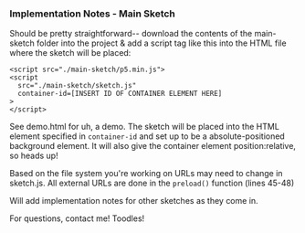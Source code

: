 ### Implementation Notes - Main Sketch
Should be pretty straightforward-- download the contents of the main-sketch folder into the project & add a script tag like this into the HTML file where the sketch will be placed:

```
<script src="./main-sketch/p5.min.js">
<script
  src="./main-sketch/sketch.js"
  container-id=[INSERT ID OF CONTAINER ELEMENT HERE]
>
</script>
```
See demo.html for uh, a demo.
The sketch will be placed into the HTML element specified in `container-id` and set up to be a absolute-positioned background element.
It will also give the container element position:relative, so heads up!

Based on the file system you're working on URLs may need to change in sketch.js. All external URLs are done in the `preload()` function (lines 45-48)

Will add implementation notes for other sketches as they come in.

For questions, contact me! Toodles!
